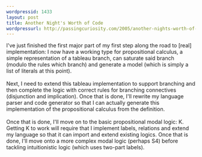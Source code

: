 ```yaml
---
wordpressid: 1433
layout: post
title: Another Night's Worth of Code
wordpressurl: http://passingcuriosity.com/2005/another-nights-worth-of-code/
---
```

I've just finished the first major part of my first step along the road to [real] implementation: I now have a working type for propositional calculus, a simple representation of a tableau branch, can saturate said branch (modulo the rules which branch) and generate a model (which is simply a list of literals at this point).<br /><br />Next, I need to extend this tableau implementation to support branching and then complete the logic with correct rules for branching connectives (disjunction and implication). Once that is done, I'll rewrite my language parser and code generator so that I can actually generate this implementation of the propositional calculus from the definition.<br /><br />Once that is done, I'll move on to the basic propositional modal logic: K. Getting K to work will require that I implement labels, relations and extend my language so that it can import and extend existing logics. Once that is done, I'll move onto a more complex modal logic (perhaps S4) before tackling intuitionistic logic (which uses two-part labels).
